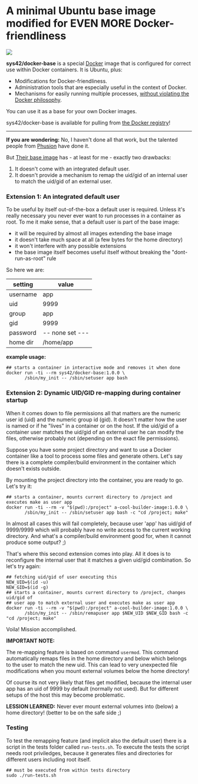 # A minimal Ubuntu base image modified for EVEN MORE Docker-friendliness

[![](https://badge.imagelayers.io/sys42/docker-base:latest.svg)](https://imagelayers.io/?images=sys42/docker-base:latest 'Get your own badge on imagelayers.io')

**sys42/docker-base** is a special [Docker](https://www.docker.com) image that is configured for correct use within Docker containers. It is Ubuntu, plus:

 * Modifications for Docker-friendliness.
 * Administration tools that are especially useful in the context of Docker.
 * Mechanisms for easily running multiple processes, [without violating the Docker philosophy](#docker_single_process).

You can use it as a base for your own Docker images.

sys42/docker-base is available for pulling from [the Docker registry](https://hub.docker.com/r/sys42/docker-base/)!

-----------------------------------------------------------------------

**If you are wondering:** No, I haven't done all that work, but the talented people from [Phusion](https://www.phusionpassenger.com/) have done it. 

But [Their base image](https://github.com/phusion/baseimage-docker) has - at least for me - exactly two drawbacks:

  1. It doesn't come with an integrated default user.
  2. It doesn't provide a mechanism to remap the uid/gid of an internal user to match the uid/gid of an external user.

### Extension 1: An integrated default user

To be useful by itself out-of-the-box a default user is required. Unless it's really necessary you never ever want to run processes in a container as root. To me it make sense, that a default user is part of the base image:

  * it will be required by almost all images extending the base image
  * it doesn't take much space at all (a few bytes for the home directory)
  * it won't interfere with any possible extensions
  * the base image itself becomes useful itself without breaking the "dont-run-as-root" rule

So here we are:

setting  | value
-------- | -----
username | app
uid      | 9999
group    | app
gid      | 9999
password | -- none set ---
home dir | /home/app

**example usage:**

```shell
## starts a container in interactive mode and removes it when done 
docker run -ti --rm sys42/docker-base:1.0.0 \
       /sbin/my_init -- /sbin/setuser app bash 
```

### Extension 2: Dynamic UID/GID re-mapping during container startup

When it comes down to file permissions all that matters are the numeric user id (uid) and the numeric group id (gid). It doesn't matter how the user is named or if he "lives" in a container or on the host. If the uid/gid of a container user matches the uid/gid of an external user he can modify the files, otherwise probably not (depending on the exact file permissions).

Suppose you have some project directory and want to use a Docker container like a tool to process some files and generate others. Let's say there is a complete compiler/build environment in the container which doesn't exists outside. 

By mounting the project directory into the container, you are ready to go. Let's try it:

```shell
## starts a container, mounts current directory to /project and executes make as user app
docker run -ti --rm -v "$(pwd):/project" a-cool-builder-image:1.0.0 \
       /sbin/my_init -- /sbin/setuser app bash -c "cd /project; make"
```

In almost all cases this will fail completely, because user 'app' has uid/gid of 9999/9999 which will probably have no write access to the current working directory. And what's a compiler/build environment good for, when it cannot produce some output? ;)

That's where this second extension comes into play. All it does is to reconfigure the internal user that it matches a given uid/gid combination. So let's try again:

```shell
## fetching uid/gid of user executing this
NEW_UID=§(id -u)
NEW_GID=$(id -g)
## starts a container, mounts current directory to /project, changes uid/gid of
## user app to match external user and executes make as user app
docker run -ti --rm -v "$(pwd):/project" a-cool-builder-image:1.0.0 \
       /sbin/my_init -- /sbin/remapuser app $NEW_UID $NEW_GID bash -c "cd /project; make"
```

Voila! Mission accomplished. 

**IMPORTANT NOTE:**

The re-mapping feature is based on command `usermod`. This command automatically remaps files in the home directory and below which belongs to the user to match the new uid. This can lead to very unexpected file modifications when you mount external volumes below the home directory!

Of course its not very likely that files get modified, because the internal user app has an uid of 9999 by default (normally not used). But for different setups of the host this may become problematic.

**LESSION LEARNED:** Never ever mount external volumes into (below) a home directory! (better to be on the safe side ;)


### Testing

To test the remapping feature (and implicit also the default user) there is a script in the tests folder called `run-tests.sh`. To execute the tests the script needs root priviledges, because it generates files and directories for different users including root itself.

```shell
## must be executed from within tests directory
sudo ./run-tests.sh
```

